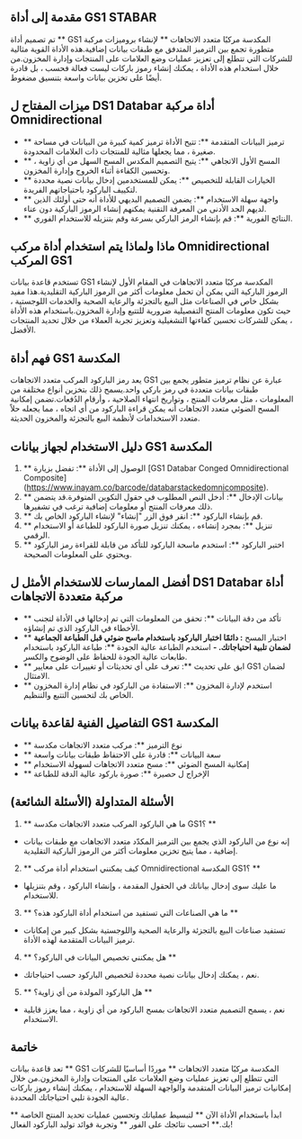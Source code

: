 ## مقدمة إلى أداة GS1 STABAR

تم تصميم أداة ** GS1 المكدسة مركبًا متعدد الاتجاهات ** لإنشاء بروميزات مركبة متطورة تجمع بين الترميز المتدفق مع طبقات بيانات إضافية.هذه الأداة القوية مثالية للشركات التي تتطلع إلى تعزيز عمليات وضع العلامات على المنتجات وإدارة المخزون.من خلال استخدام هذه الأداة ، يمكنك إنشاء رموز باركات ليست فعالة فحسب ، بل قادرة أيضًا على تخزين بيانات واسعة بتنسيق مضغوط.

## ميزات المفتاح ل DS1 Databar أداة مركبة Omnidirectional

- ** ترميز البيانات المتقدمة **: تتيح الأداة ترميز كمية كبيرة من البيانات في مساحة صغيرة ، مما يجعلها مثالية للمنتجات ذات العلامات المحدودة.
- ** المسح الأول الاتجاهي **: يتيح التصميم المكدس المسح السهل من أي زاوية ، وتحسين الكفاءة أثناء الخروج وإدارة المخزون.
- ** الخيارات القابلة للتخصيص **: يمكن للمستخدمين إدخال بيانات نصية محددة لتكييف الباركود باحتياجاتهم الفريدة.
- ** واجهة سهلة الاستخدام **: يضمن التصميم البديهي للأداة أنه حتى أولئك الذين لديهم الحد الأدنى من المعرفة التقنية يمكنهم إنشاء الرموز الباركية دون عناء.
- ** النتائج الفورية **: قم بإنشاء الرمز الباركي بسرعة وقم بتنزيله للاستخدام الفوري.

## ماذا ولماذا يتم استخدام أداة مركب Omnidirectional المركب GS1

تستخدم قاعدة بيانات GS1 المكدسة مركبًا متعدد الاتجاهات في المقام الأول لإنشاء الرموز الباركية التي يمكن أن تحمل معلومات أكثر من الرموز الباركية التقليدية.هذا مفيد بشكل خاص في الصناعات مثل البيع بالتجزئة والرعاية الصحية والخدمات اللوجستية ، حيث تكون معلومات المنتج التفصيلية ضرورية للتتبع وإدارة المخزون.باستخدام هذه الأداة ، يمكن للشركات تحسين كفاءتها التشغيلية وتعزيز تجربة العملاء من خلال تحديد المنتجات الأفضل.

## فهم أداة GS1 المكدسة

يعد رمز الباركود المركب متعدد الاتجاهات GS1 عبارة عن نظام ترميز متطور يجمع بين طبقات بيانات متعددة في رمز باركي واحد.يسمح ذلك بتخزين أنواع مختلفة من المعلومات ، مثل معرفات المنتج ، وتواريخ انتهاء الصلاحية ، وأرقام الدُفعات.تضمن إمكانية المسح الضوئي متعدد الاتجاهات أنه يمكن قراءة الباركود من أي اتجاه ، مما يجعله حلاً متعدد الاستخدامات لأنظمة البيع بالتجزئة والمخزون الحديثة.

## دليل الاستخدام لجهاز بيانات GS1 المكدسة

1. ** الوصول إلى الأداة **: تفضل بزيارة [GS1 Databar Conged Omnidirectional Composite] (https://www.inayam.co/barcode/databarstackedomnicomposite).
2. ** بيانات الإدخال **: أدخل النص المطلوب في حقول التكوين المتوفرة.قد يتضمن ذلك معرفات المنتج أو معلومات إضافية ترغب في تشفيرها.
3. ** قم بإنشاء الباركود **: انقر فوق الزر "إنشاء" لإنشاء الباركود الخاص بك.
4. ** تنزيل **: بمجرد إنشاءه ، يمكنك تنزيل صورة الباركود للطباعة أو الاستخدام الرقمي.
5. ** اختبر الباركود **: استخدم ماسحة الباركود للتأكد من قابلة للقراءة رمز الباركود ويحتوي على المعلومات الصحيحة.

## أفضل الممارسات للاستخدام الأمثل ل DS1 Databar أداة مركبة متعددة الاتجاهات

- ** تأكد من دقة البيانات **: تحقق من المعلومات التي تم إدخالها في الأداة لتجنب الأخطاء في الباركود الذي تم إنشاؤه.
- ** اختبار المسح **: دائمًا اختبار الباركود باستخدام ماسح ضوئي قبل الطباعة الجماعية لضمان تلبية احتياجاتك.
-** استخدم الطباعة عالية الجودة **: طباعة الباركود باستخدام طابعات عالية الجودة للحفاظ على الوضوح والكسر.
- ** ابق على تحديث **: تعرف على أي تحديثات أو تغييرات على معايير GS1 لضمان الامتثال.
- ** استخدم لإدارة المخزون **: الاستفادة من الباركود في نظام إدارة المخزون الخاص بك لتحسين التتبع والتنظيم.

## التفاصيل الفنية لقاعدة بيانات GS1 المكدسة

- ** نوع الترميز **: مركب متعدد الاتجاهات مكدسة
- ** سعة البيانات **: قادرة على الاحتفاظ طبقات بيانات واسعة
- ** إمكانية المسح الضوئي **: مسح متعدد الاتجاهات لسهولة الاستخدام
- ** الإخراج ل حصيرة **: صورة باركود عالية الدقة للطباعة

## الأسئلة المتداولة (الأسئلة الشائعة)

1. ** ما هي الباركود المركب متعدد الاتجاهات مكدسة GS1؟ **
- إنه نوع من الباركود الذي يجمع بين الترميز المكدّد متعدد الاتجاهات مع طبقات بيانات إضافية ، مما يتيح تخزين معلومات أكثر من الرموز الباركية التقليدية.

2. ** كيف يمكنني استخدام أداة مركب Omnidirectional المكدسة GS1؟ **
- ما عليك سوى إدخال بياناتك في الحقول المقدمة ، وإنشاء الباركود ، وقم بتنزيلها للاستخدام.

3. ** ما هي الصناعات التي تستفيد من استخدام أداة الباركود هذه؟ **
- تستفيد صناعات البيع بالتجزئة والرعاية الصحية واللوجستية بشكل كبير من إمكانات ترميز البيانات المتقدمة لهذه الأداة.

4. ** هل يمكنني تخصيص البيانات في الباركود؟ **
- نعم ، يمكنك إدخال بيانات نصية محددة لتخصيص الباركود حسب احتياجاتك.

5. ** هل الباركود المولدة من أي زاوية؟ **
- نعم ، يسمح التصميم متعدد الاتجاهات بمسح الباركود من أي زاوية ، مما يعزز قابلية الاستخدام.

## خاتمة

تعد قاعدة بيانات ** GS1 المكدسة مركبًا متعدد الاتجاهات ** موردًا أساسيًا للشركات التي تتطلع إلى تعزيز عمليات وضع العلامات على المنتجات وإدارة المخزون.من خلال إمكانيات ترميز البيانات المتقدمة والواجهة السهلة للاستخدام ، يمكنك إنشاء رموز باركات عالية الجودة تلبي احتياجاتك المحددة.

** ابدأ باستخدام الأداة الآن ** لتبسيط عملياتك وتحسين عمليات تحديد المنتج الخاصة بك.** احسب نتائجك على الفور ** وتجربة فوائد توليد الباركود الفعال!